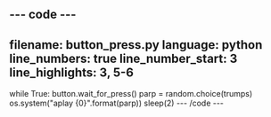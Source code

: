 --- code ---
---
filename: button_press.py
language: python
line_numbers: true
line_number_start: 3
line_highlights: 3, 5-6
---
while True:
    button.wait_for_press()
    parp = random.choice(trumps)
    os.system("aplay {0}".format(parp))
    sleep(2)
--- /code ---
